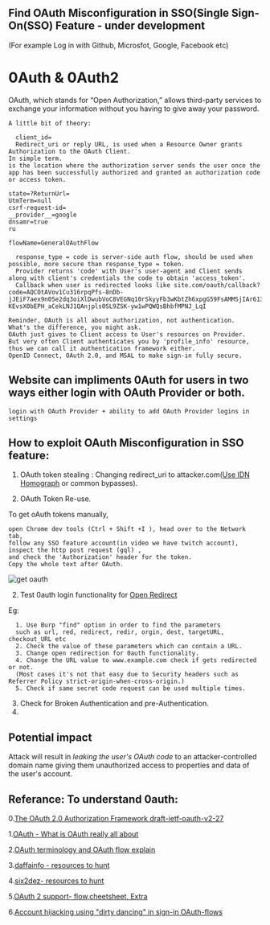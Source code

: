 
## Find OAuth Misconfiguration in SSO(Single Sign-On(SSO) Feature - under development
(For example Log in with Github, Microsfot, Google, Facebook etc)

# 0Auth & 0Auth2 
OAuth, which stands for “Open Authorization,” allows third-party services to exchange 
your information without you having to give away your password.

  
    A little bit of theory:
    
      client_id=
      Redirect_uri or reply URL, is used when a Resource Owner grants Authorization to the OAuth Client. 
    In simple term. 
    is the location where the authorization server sends the user once the app has been successfully authorized and granted an authorization code or access token.
    
    state=?ReturnUrl=
    UtmTerm=null
    csrf-request-id=
    __provider__=google
    dnsamr=true
    ru
    
    flowName=GeneralOAuthFlow
    
      response_type = code is server-side auth flow, should be used when possible, more secure than response_type = token. 
      Provider returns 'code' with User's user-agent and Client sends along with client's credentials the code to obtain 'access_token'. 
      Callback when user is redirected looks like site.com/oauth/callback?code=AQCOtAVov1Cu316rpqPfs-8nDb-jJEiF7aex9n05e2dq3oiXlDwubVoC8VEGNq10rSkyyFb3wKbtZh6xpgG59FsAMMSjIAr613Ly1usZ47jPqADzbDyVuotFaRiQux3g6Ut84nmAf9j-KEvsX0bEPH_aCekLNJ1QAnjpls0SL9ZSK-yw1wPQWQsBhbfMPNJ_LqI

    Reminder, OAuth is all about authorization, not authentication. 
    What's the difference, you might ask. 
    OAuth just gives to Client access to User's resources on Provider.
    But very often Client authenticates you by 'profile_info' resource, thus we can call it authentication framework either.
    OpenID Connect, OAuth 2.0, and MSAL to make sign-in fully secure.
    

## Website can impliments 0Auth for users in two ways either login with OAuth Provider or both.
    
    login with OAuth Provider + ability to add OAuth Provider logins in settings

## How to exploit OAuth Misconfiguration in SSO feature:
1. OAuth token stealing : Changing redirect_uri to attacker.com([Use IDN Homograph](https://hackerone.com/reports/861940) or common bypasses).
  
2. OAuth Token Re-use.

  To get oAuth tokens manually, 
   
    open Chrome dev tools (Ctrl + Shift +I ), head over to the Network tab, 
    follow any SSO feature account(in video we have twitch account), 
    inspect the http post request (gql) , 
    and check the 'Authorization' header for the token. 
    Copy the whole text after OAuth.

![get oauth](https://user-images.githubusercontent.com/75003671/112411090-45f09d00-8d57-11eb-8922-188876cc00ad.gif)

2. Test 0auth login functionality for [Open Redirect](https://pentestbook.six2dez.com/enumeration/web/open-redirects)
  
  Eg:
      
      1. Use Burp "find" option in order to find the parameters 
      such as url, red, redirect, redir, orgin, dest, targetURL, checkout_URL etc
      2. Check the value of these parameters which can contain a URL.
      3. Change open redirection for 0auth functionality.
      4. Change the URL value to www.example.com check if gets redirected or not.
      (Most cases it's not that easy due to Security headers such as Referrer Policy strict-origin-when-cross-origin.)
      5. Check if same secret code request can be used multiple times.

3. Check for Broken Authentication and pre-Authentication.
4. 

## Potential impact 

Attack will result in *leaking the user's OAuth code* to an attacker-controlled domain name giving them unauthorized access to properties and data of the user's account.


## Referance: To understand 0auth: 

0.[The OAuth 2.0 Authorization Framework draft-ietf-oauth-v2-27](https://datatracker.ietf.org/doc/html/draft-ietf-oauth-v2-27#section-10.10)

1.[OAuth - What is OAuth really all about](https://youtu.be/t4-416mg6iU)

2.[OAuth terminology and OAuth flow explain ](https://youtu.be/3pZ3Nh8tgTE)

3.[daffainfo - resources to hunt](https://github.com/daffainfo)

4.[six2dez- resources to hunt](https://pentestbook.six2dez.com/)

5.[OAuth 2 support- flow,cheetsheet, Extra](https://sakurity.com/oauth)

6.[Account hijacking using "dirty dancing" in sign-in OAuth-flows](https://labs.detectify.com/2022/07/06/account-hijacking-using-dirty-dancing-in-sign-in-oauth-flows/)

